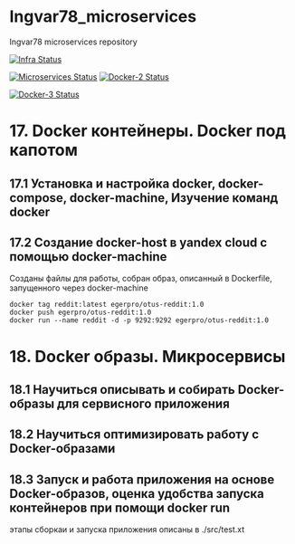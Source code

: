 # Ingvar78_microservices
Ingvar78 microservices repository


[![Infra Status](https://img.shields.io/travis/Otus-DevOps-2020-05/Ingvar78_infra/master?label=Infra&style=plastic)](https://travis-ci.com/Otus-DevOps-2020-05/Ingvar78_infra)

[![Microservices Status](https://img.shields.io/travis/Otus-DevOps-2020-05/Ingvar78_microservices/master?label=Microservices&style=plastic)](https://travis-ci.com/Otus-DevOps-2020-05/Ingvar78_microservices)
[![Docker-2 Status](https://img.shields.io/travis/Otus-DevOps-2020-05/Ingvar78_microservices/docker-2?label=Docker-2&style=plastic)](https://github.com/Otus-DevOps-2020-05/Ingvar78_microservices/tree/docker-2)

[![Docker-3 Status](https://img.shields.io/travis/Otus-DevOps-2020-05/Ingvar78_microservices/docker-3?label=Docker-3&style=plastic)](https://github.com/Otus-DevOps-2020-05/Ingvar78_microservices/tree/docker-3)




<h1>17. Docker контейнеры. Docker под капотом </h1>

<h2> 17.1 Установка и настройка docker, docker-compose, docker-machine, Изучение команд docker</h2>

<h2> 17.2 Создание docker-host в yandex cloud с помощью docker-machine </h2>

Созданы файлы для работы, собран образ, описанный в Dockerfile, запущенного через docker-machine

```
docker tag reddit:latest egerpro/otus-reddit:1.0
docker push egerpro/otus-reddit:1.0
docker run --name reddit -d -p 9292:9292 egerpro/otus-reddit:1.0
```

<h1>18. Docker образы. Микросервисы </h1>

<h2> 18.1 Научиться описывать и собирать Docker-образы для сервисного приложения </h2>
<h2> 18.2 Научиться оптимизировать работу с Docker-образами </h2>
<h2> 18.3 Запуск и работа приложения на основе Docker-образов, оценка удобства запуска контейнеров при помощи docker run </h2>

этапы сборкаи и запуска приложения описаны в ./src/test.xt
